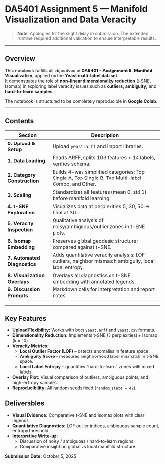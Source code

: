 # DA5401 Assignment 5 — Manifold Visualization and Data Veracity

> **Note:** Apologies for the slight delay in submission. The extended runtime required additional validation to ensure interpretable results.

---

## Overview

This notebook fulfills all objectives of **DA5401 – Assignment 5: Manifold Visualization**, applied on the **Yeast multi-label dataset**.  
It demonstrates the role of **non-linear dimensionality reduction** (t-SNE, Isomap) in exploring label veracity issues such as **outliers, ambiguity,** and **hard-to-learn samples**.

The notebook is structured to be completely reproducible in **Google Colab**.

---

## Contents

| Section | Description |
|----------|--------------|
| **0. Upload & Setup** | Upload `yeast.arff` and import libraries. |
| **1. Data Loading** | Reads ARFF, splits 103 features + 14 labels, verifies schema. |
| **2. Category Construction** | Builds 4-way simplified categories: Top Single A, Top Single B, Top Multi-label Combo, and Other. |
| **3. Scaling** | Standardizes all features (mean 0, std 1) before manifold learning. |
| **4. t-SNE Exploration** | Visualizes data at perplexities 5, 30, 50 → final at 30. |
| **5. Veracity Inspection** | Qualitative analysis of noisy/ambiguous/outlier zones in t-SNE plots. |
| **6. Isomap Embedding** | Preserves global geodesic structure; compared against t-SNE. |
| **7. Automated Diagnostics** | Adds quantitative veracity analysis: LOF outliers, neighbor mismatch ambiguity, local label entropy. |
| **8. Visualization Overlays** | Overlays all diagnostics on t-SNE embedding with annotated legends. |
| **9. Discussion Prompts** | Markdown cells for interpretation and report notes. |



---

## Key Features

- **Upload Flexibility:** Works with both `yeast.arff` and `yeast.csv` formats.  
- **Dimensionality Reduction:** Implements t-SNE (3 perplexities) + Isomap (k = 10).  
- **Veracity Metrics:**
  - **Local Outlier Factor (LOF)** – detects anomalies in feature space.  
  - **Ambiguity Score** – measures neighborhood label mismatch in t-SNE space.  
  - **Local Label Entropy** – quantifies “hard-to-learn” zones with mixed labels.  
- **Overlay Plot:** Visual comparison of outliers, ambiguous points, and high-entropy samples.  
- **Reproducibility:** All random seeds fixed (`random_state = 42`).  

## Deliverables

- **Visual Evidence:** Comparative t-SNE and Isomap plots with clear legends.  
- **Quantitative Diagnostics:** LOF outlier indices, ambiguous sample count, entropy threshold.  
- **Interpretive Write-up:**  
  - Discussion of noisy / ambiguous / hard-to-learn regions.  
  - Comparative insight on global vs local manifold structure.  
 
**Submission Date:** October 5, 2025
